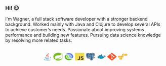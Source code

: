 ### Hi! 😉

I'm Wagner, a full stack software developer with a stronger backend background. Worked mainly with Java and Clojure to develop several APIs to achieve customer’s needs.
Passionate about improving systems performance and building new features. Pursuing data science knowledge by resolving more related tasks.

<div align="center"><br>
  <img align="center" alt="java" title="java" height="25" width="30" src="https://raw.githubusercontent.com/devicons/devicon/master/icons/java/java-original.svg">
  <img align="center" alt="spring" title="spring" height="25" width="30" src="https://raw.githubusercontent.com/devicons/devicon/master/icons/spring/spring-original.svg">
  <img align="center" alt="clojure" title="clojure" height="25" width="30" src="https://raw.githubusercontent.com/devicons/devicon/master/icons/clojure/clojure-original.svg">
  <img align="center" alt="javascript" title="javascript" height="25" width="30" src="https://raw.githubusercontent.com/devicons/devicon/master/icons/javascript/javascript-original.svg">
  <img align="center" alt="postgresql" title="postgresql" height="25" width="30" src="https://raw.githubusercontent.com/devicons/devicon/master/icons/postgresql/postgresql-original.svg">
  <img align="center" alt="docker" title="docker" height="25" width="30" src="https://raw.githubusercontent.com/devicons/devicon/master/icons/docker/docker-original.svg">
  <img align="center" alt="git" title="git" height="25" width="30" src="https://raw.githubusercontent.com/devicons/devicon/master/icons/git/git-original.svg">
  <img align="center" alt="aws" alt="aws" height="25" width="30" src="https://raw.githubusercontent.com/devicons/devicon/master/icons/amazonwebservices/amazonwebservices-original.svg">

  <!--
  <img align="center" alt="elixir" alt="elixir" height="25" width="30" src="https://raw.githubusercontent.com/devicons/devicon/master/icons/elixir/elixir-original.svg">
  <img align="center" alt="phoenix" alt="phoenix" height="25" width="30" src="https://raw.githubusercontent.com/devicons/devicon/master/icons/phoenix/phoenix-original.svg">
  -->
</div>
